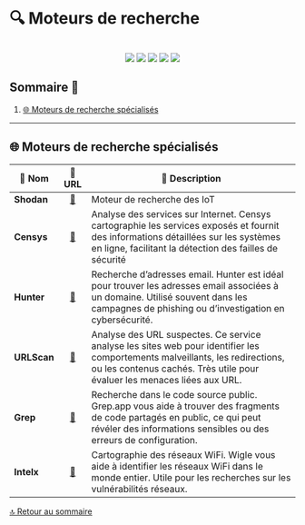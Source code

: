 <div style="display: flex; align-items: center; justify-content: space-between;">
  <h1>🔍 Moteurs de recherche</h1>
</div>

<p align="center">
  <img src="https://img.shields.io/badge/Catégorie-Moteurs%20de%20recherche-006400?style=for-the-badge&logo=duckduckgo"/>
  <img src="https://img.shields.io/badge/Open%20Source-100%25-brightgreen?style=for-the-badge&logo=opensourceinitiative"/>
  <img src="https://img.shields.io/badge/Made%20with-%E2%9D%A4-red?style=for-the-badge"/>
  <img src="https://img.shields.io/badge/Contributions-Welcome-orange?style=for-the-badge&logo=github"/>
  <img src="https://img.shields.io/github/last-commit/CyberFlooD/SwitchToOpen?label=Last%20Update&color=informational&style=for-the-badge&logo=github"/>
</p>


## Sommaire 📖 <a id="sommaire"></a>
1. [🌐 Moteurs de recherche spécialisés](#moteurs-specialises)

---

## 🌐 Moteurs de recherche spécialisés <a id="moteurs-specialises"></a>

| 🌟 **Nom** | 🔗 **URL** | 📝 **Description** |
|---|---|---|
| **Shodan** | <div align="center"><a href="https://www.shodan.io/">🔗</a></div> | Moteur de recherche des IoT |
| **Censys** | <div align="center"><a href="https://search.censys.io/">🔗</a></div> | Analyse des services sur Internet. Censys cartographie les services exposés et fournit des informations détaillées sur les systèmes en ligne, facilitant la détection des failles de sécurité |
| **Hunter** | <div align="center"><a href="https://hunter.io/">🔗</a></div> | Recherche d’adresses email. Hunter est idéal pour trouver les adresses email associées à un domaine. Utilisé souvent dans les campagnes de phishing ou d’investigation en cybersécurité. |
| **URLScan** | <div align="center"><a href="https://urlscan.io/">🔗</a></div> | Analyse des URL suspectes. Ce service analyse les sites web pour identifier les comportements malveillants, les redirections, ou les contenus cachés. Très utile pour évaluer les menaces liées aux URL. |
| **Grep** | <div align="center"><a href="https://grep.app/">🔗</a></div> | Recherche dans le code source public. Grep.app vous aide à trouver des fragments de code partagés en public, ce qui peut révéler des informations sensibles ou des erreurs de configuration. |
| **Intelx** | <div align="center"><a href="http://intelx.io/">🔗</a></div> | Cartographie des réseaux WiFi. Wigle vous aide à identifier les réseaux WiFi dans le monde entier. Utile pour les recherches sur les vulnérabilités réseaux. |

[🔝 Retour au sommaire](#sommaire)

